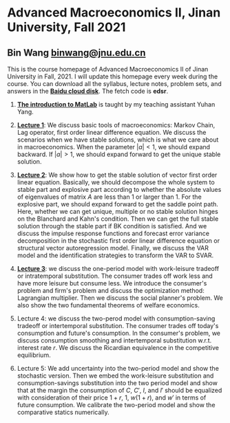 # Advanced Macroeconomics II, Jinan University, Fall 2021
## Bin Wang binwang@jnu.edu.cn

This is the course homepage of Advanced Macroeconomics II of Jinan University in Fall, 2021. I will update this homepage every week during the course. You can download all the syllabus, lecture notes, problem sets, and answers in the **[Baidu cloud disk](https://pan.baidu.com/s/1xe1sCQz0sAU_RKdIUoJbkA)**. The fetch code is **edsr**.

1. **[The introduction to MatLab](https://www.bilibili.com/video/BV1Gf4y1P7ZZ)** is taught by my teaching assistant Yuhan Yang.
2. **[Lecture 1](https://www.bilibili.com/video/BV1Uh411J7zY/)**: We discuss basic tools of macroeconomics: Markov Chain, Lag operator, first order linear difference equation. We discuss the scenarios when we have stable solutions, which is what we care about in macroeconomics. When the parameter $|a|<1$, we should expand backward. If $|a|>1$, we should expand forward to get the unique stable solution.
3. **[Lecture 2](https://www.bilibili.com/video/BV1QL4y1B7ry/)**: We show how to get the stable solution of vector first order linear equation. Basically, we should decompose the whole system to stable part and explosive part according to whether the absolute values of eigenvalues of matrix $A$ are less than 1 or larger than 1. For the explosive part, we should expand forward to get the saddle point path. Here, whether we can get unique, multiple or no stable solution hinges on the Blanchard and Kahn's condition. Then we can get the full stable solution through the stable part if BK condition is satisfied.
And we discuss the impulse response functions and forecast error variance decomposition in the stochastic first order linear difference equation or structural vector autoregression model. Finally, we discuss the VAR model and the identification strategies to transform the VAR to SVAR.

4. **[Lecture 3](https://www.bilibili.com/video/BV1XL4y1B7FR)**: we discuss the one-period model with work-leisure tradeoff or intratemporal substitution. The consumer trades off work less and have more leisure but consume less. We introduce the consumer's problem and firm's problem and discuss the optimization method: Lagrangian multiplier. Then we discuss the social planner's problem. We also show the two fundamental theorems of welfare economics.
5. Lecture 4: we discuss the two-perod model with consumption-saving tradeoff or intertemporal substitution. The consumer trades off today's consumption and future's consumption. In the consumer's problem, we discuss consumption smoothing and intertemporal substitution w.r.t. interest rate $r$. We discuss the Ricardian equivalence in the competitive equilibrium.
6. Lecture 5: We add uncertainty into the two-period model and show the stochastic version. Then we embed the work-leisure substitution and consumption-savings substitution into the two period model and show that at the margin the consumption of $C$, $C'$, $l$, and $l'$ should be equalized with consideration of their price $1+r$, $1$, $w(1+r)$, and $w'$ in terms of future consumption. We calibrate the two-period model and show the comparative statics numerically.
